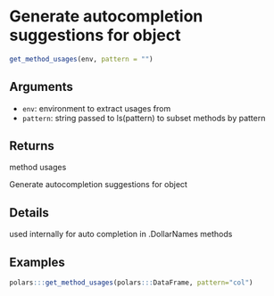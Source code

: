# Generate autocompletion suggestions for object

```r
get_method_usages(env, pattern = "")
```

## Arguments

- `env`: environment to extract usages from
- `pattern`: string passed to ls(pattern) to subset methods by pattern

## Returns

method usages

Generate autocompletion suggestions for object

## Details

used internally for auto completion in .DollarNames methods

## Examples

```r
polars:::get_method_usages(polars:::DataFrame, pattern="col")
```